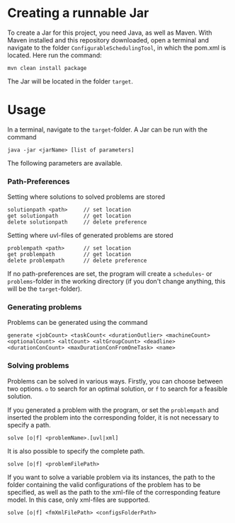# Creating a runnable Jar
To create a Jar for this project, you need Java, as well as Maven.
With Maven installed and this repository downloaded, open a terminal and navigate to the folder `ConfigurableSchedulingTool`, in which the pom.xml is located.
Here run the command:
```
mvn clean install package
```
The Jar will be located in the folder `target`.

# Usage
In a terminal, navigate to the `target`-folder. A Jar can be run with the command
```
java -jar <jarName> [list of parameters]
```
The following parameters are available.

### Path-Preferences
Setting where solutions to solved problems are stored
```
solutionpath <path>     // set location
get solutionpath        // get location
delete solutionpath     // delete preference
```
Setting where uvl-files of generated problems are stored
``` 
problempath <path>      // set location
get problempath         // get location
delete problempath      // delete preference
```
If no path-preferences are set, the program will create a `schedules`- or `problems`-folder in the working directory (if you don't change anything, this will be the `target`-folder).  

### Generating problems
Problems can be generated using the command
``` 
generate <jobCount> <taskCount< <durationOutlier> <machineCount> <optionalCount> <altCount> <altGroupCount> <deadline> <durationConCount> <maxDurationConFromOneTask> <name>
```

### Solving problems
Problems can be solved in various ways. Firstly, you can choose between two options. `o` to search for an optimal solution, or `f` to search for a feasible solution.


If you generated a problem with the program, or set the `problempath` and inserted the problem into the corresponding folder, it is not necessary to specify a path.
```
solve [o|f] <problemName>.[uvl|xml]
```
It is also possible to specify the complete path.
``` 
solve [o|f] <problemFilePath>
```
If you want to solve a variable problem via its instances, the path to the folder containing the valid configurations of the problem has to be specified, as well as the path to the xml-file of the corresponding feature model. In this case, only xml-files are supported.
```
solve [o|f] <fmXmlFilePath> <configsFolderPath>
```
